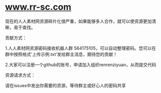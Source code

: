 # www.rr-sc.com
现在的人人素材网资源碎片化很严重，如果能够多人合作，就可以使资源更加清晰，易于查找。

贡献方式：

1.人人素材网资源密码接收机器人群 564175105，可以自动整理密码。您可以在群中按照格式‘上传示例.txt’发给群主消息，期待您的贡献！

2.大家可以注册一个github的账号，申请加入组织renrenziyuan，从而提交代码

资源请求方式：

请在issues中发出你需要的资源，等待群主或好心人的密码共享

